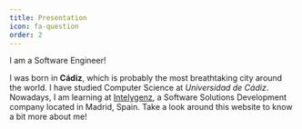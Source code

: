 ```yaml
---
title: Presentation
icon: fa-question
order: 2
---
```


<script type="text/javascript" src="assets/js/gem-download-count.js" defer></script>

I am a Software Engineer!

I was born in **Cádiz**, which is probably the most breathtaking city around the world. I have studied Computer Science at _Universidad de Cádiz_. Nowadays, I am learning at [Intelygenz](https://intelygenz.com/), a Software Solutions Development company located in Madrid, Spain. Take a look around this website to know a bit more about me!
